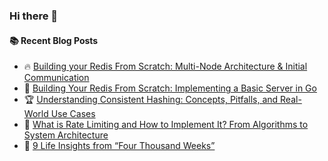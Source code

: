 ### Hi there 👋

<!--
**jorzel/jorzel** is a ✨ _special_ ✨ repository because its `README.md` (this file) appears on your GitHub profile.

Here are some ideas to get you started:

- 🔭 I’m currently working on ...
- 🌱 I’m currently learning ...
- 👯 I’m looking to collaborate on ...
- 🤔 I’m looking for help with ...
- 💬 Ask me about ...
- 📫 How to reach me: ...
- 😄 Pronouns: ...
- ⚡ Fun fact: ...
-->

#### :books: Recent Blog Posts
<!-- BLOGPOSTS:START -->
 - 🔥 [Building your Redis From Scratch: Multi-Node Architecture &amp; Initial Communication](https://levelup.gitconnected.com/building-your-redis-from-scratch-multi-node-architecture-initial-communication-cadfbdb1a4bb?source=rss-607ede630b31------2)
 - 📰 [Building Your Redis From Scratch: Implementing a Basic Server in Go](https://levelup.gitconnected.com/building-your-redis-from-scratch-implementing-a-basic-server-in-go-de74147c79d5?source=rss-607ede630b31------2)
 - 🏆 [Understanding Consistent Hashing: Concepts, Pitfalls, and Real-World Use Cases](https://levelup.gitconnected.com/understanding-consistent-hashing-concepts-pitfalls-and-real-world-use-cases-2b0571689330?source=rss-607ede630b31------2)
 - 🔘 [What is Rate Limiting and How to Implement It? From Algorithms to System Architecture](https://levelup.gitconnected.com/what-is-rate-limiting-and-how-to-implement-it-from-algorithms-to-system-architecture-c4ed37adefe9?source=rss-607ede630b31------2)
 - 📰 [9 Life Insights from “Four Thousand Weeks”](https://medium.com/@orzel.jarek/9-life-insights-from-four-thousand-weeks-709966900bdf?source=rss-607ede630b31------2)<!-- BLOGPOSTS:END -->